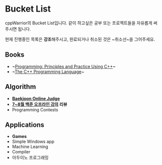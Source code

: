 # Bucket List
cppWarrior의 Bucket List입니다. 같이 하고싶은 공부 또는 프로젝트들을 자유롭게 써주시면 됩니다.

현재 진행중인 목록은 **강조**해주시고, 완료되거나 취소된 것은 ~취소선~을 그어주세요.

## Books
- ~[Programming: Principles and Practice Using C++](http://www.kyobobook.co.kr/product/detailViewKor.laf?ejkGb=KOR&mallGb=KOR&barcode=9788960777866&orderClick=LAG&Kc=)~
- ~[The C++ Programming Language](http://www.kyobobook.co.kr/product/detailViewKor.laf?ejkGb=KOR&mallGb=KOR&barcode=9788960778092&orderClick=LAG&Kc=)~

## Algorithm
- **[Baekjoon Online Judge](https://www.acmicpc.net/)**
- **[7~8월 백준 오프라인 강의](https://www.acmicpc.net/lecture/57) 리뷰**
- Programming Contests

## Applications
- **Games**
- Simple Windows app
- Machine Learning
- Compiler
- 아두이노 프로그래밍
